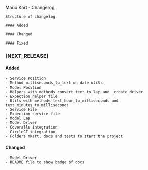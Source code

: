 Mario Kart - Changelog

```
Structure of changelog

#### Added

#### Changed

#### Fixed

```

### [NEXT_RELEASE]

#### Added
    - Service Position
    - Method milliseconds_to_text on date utils
    - Model Position
    - Helpers with methods convert_text_to_lap and _create_driver
    - Expection helper file
    - Utils with methods text_hour_to_milliseconds and text_minutes_to_milliseconds
    - Service File
    - Expection service file
    - Model Lap
    - Model Driver
    - Coveralls integration
    - CircleCI integration
    - Folders mkart, docs and tests to start the project

#### Changed
    - Model Driver
    - README file to show badge of docs
